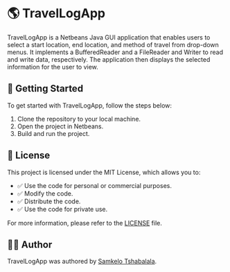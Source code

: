 # 🌎 TravelLogApp

TravelLogApp is a Netbeans Java GUI application that enables users to select a start location, end location, and method of travel from drop-down menus. It implements a BufferedReader and a FileReader and Writer to read and write data, respectively. The application then displays the selected information for the user to view.

## 🚀 Getting Started

To get started with TravelLogApp, follow the steps below:

1. Clone the repository to your local machine.
2. Open the project in Netbeans.
3. Build and run the project.

## 📝 License

This project is licensed under the MIT License, which allows you to:

- ✅ Use the code for personal or commercial purposes.
- ✅ Modify the code.
- ✅ Distribute the code.
- ✅ Use the code for private use.

For more information, please refer to the [LICENSE](LICENSE) file.

## 👨‍💻 Author

TravelLogApp was authored by [Samkelo Tshabalala](https://github.com/SamTheCopy-ninja).

